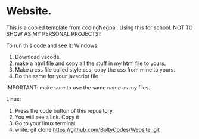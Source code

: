 # Website.
This is a copied template from codingNegpal. Using this for school. NOT TO SHOW AS MY PERSONAL PROJECTS!!

To run this code and see it:
Windows:
1. Download vscode.
2. make a html file and copy all the stuff in my html file to yours.
3. Make a css file called style.css, copy the css from mine to yours.
4. Do the same for your javscript file.

IMPORTANT:
make sure to use the same name as my files.

Linux:
1. Press the code button of this repository.
2. You will see a link. Copy it
3. Go to your linux terminal
4. write: git clone https://github.com/BoltyCodes/Website..git

